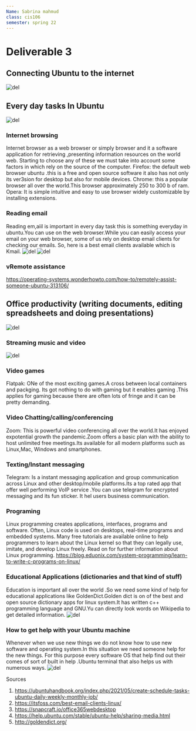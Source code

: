 ```yaml
---
Name: Sabrina mahmud
class: cis106
semester: spring 22
---
```

# Deliverable 3

## Connecting Ubuntu to the internet
![del](deliverable3%201.1.png)

## Every day tasks In Ubuntu
![del](deliverable3%201.2.png)
### Internet browsing
Internet browser as a web browser or simply browser and  it a  software application for retrieving ,presenting information resources on the world web.
Starting to choose any of these we must take into account some factors in which rely on the source of the computer.
Firefox: the default web browser ubuntu .this is a free and open source software it also has not only its ver3sion for desktop but also for mobile devices.
Chrome: this a popular browser all over the world.This browser approximately 250 to 300 b  of ram.
Opera: It is simple intuitive and easy to use browser widely customizable by installing extensions.
### Reading email
Reading em,aiil is important in every day task this is something everyday in ubuntu.You can use on the web browser.While you can easily access your email on your web browser, some of us rely on desktop email clients for checking our emails. So, here is a best email clients available which is Kmail.
![del](deliverable%203%203.1.png)
![del](deliverable%203%203.2.png)
### vRemote assistance
https://operating-systems.wonderhowto.com/how-to/remotely-assist-someone-ubuntu-313106/
## Office productivity (writing documents, editing spreadsheets and doing presentations)
![del](delevirable%203%204.png)
### Streaming music and video
![del](deliverable%203%205.png)

### Video games
Flatpak: ONe of the most exciting games.A cross between local containers and packging. Its got nothing to do with gaming but it enables gaming .This applies for gaming because there are often lots of fringe and it can be pretty demanding.
### Video Chatting/calling/conferencing
Zoom: This is powerful video conferencing all over the world.It has enjoyed expotential growth the pandemic.Zoom offers a basic plan with the ability to host unlimited free meetings.Its available for all modern platforms such as Linux,Mac, Windows and smartphones.
### Texting/Instant messaging
Telegram: Is a instant messaging application and group communication across Linux and other desktop/mobile platforms.Its a top rated app that offer well performing VoIP service .You can use telegram for encrypted messaging and its fun sticker. It hel users business communication.

### Programing
Linux programming creates applications, interfaces, programs and software. Often, Linux code is used on desktops, real-time programs and embedded systems. Many free tutorials are available online to help programmers to learn about the Linux kernel so that they can legally use, imitate, and develop Linux freely. Read on for further information about Linux programming.
https://blog.eduonix.com/system-programming/learn-to-write-c-programs-on-linux/
### Educational Applications (dictionaries and that kind of stuff)
Education is important all over the world .So we need some kind of help for educational applications like GoldenDict.Golden dict is on of the best and open source dictionary apps for linux system.It has written c++ programming language and GNU.Yu can directly look words on Wikipedia to get detailed information.
![del](deliverable%203%206.png)
### How to get help with your Ubuntu machine
Whenever when we use new things we do not know how to use new software and operating system.In this situation we need someone help for the new things. For this purpose  every software OS that help find out their comes of sort of built in help .Ubuntu terminal that also helps us with numerous ways.
![del](deliverable3%207.png)

Sources
1. https://ubuntuhandbook.org/index.php/2021/05/create-schedule-tasks-ubuntu-daily-weekly-monthly-job/
2. https://itsfoss.com/best-email-clients-linux/
3. https://snapcraft.io/office365webdesktop
4. https://help.ubuntu.com/stable/ubuntu-help/sharing-media.html
5. http://goldendict.org/
   